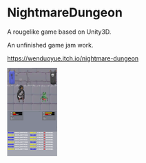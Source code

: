 # NightmareDungeon
A rougelike game based on Unity3D. 

An unfinished game jam work.

https://wenduoyue.itch.io/nightmare-dungeon

<img src="screenshot.png" alt="screenshot" style="zoom:20%;" />
